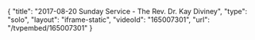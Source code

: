 {
    "title": "2017-08-20 Sunday Service - The Rev. Dr. Kay Diviney",
    "type": "solo",
    "layout": "iframe-static",
    "videoId": "165007301",
    "url": "\/tvpembed\/165007301"
}